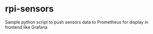 # rpi-sensors
Sample python script to push sensors data to Prometheus for display in frontend like Grafana
